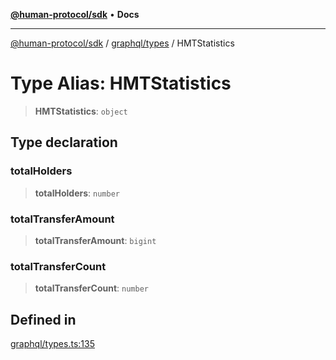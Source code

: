 [**@human-protocol/sdk**](../../../README.md) • **Docs**

***

[@human-protocol/sdk](../../../modules.md) / [graphql/types](../README.md) / HMTStatistics

# Type Alias: HMTStatistics

> **HMTStatistics**: `object`

## Type declaration

### totalHolders

> **totalHolders**: `number`

### totalTransferAmount

> **totalTransferAmount**: `bigint`

### totalTransferCount

> **totalTransferCount**: `number`

## Defined in

[graphql/types.ts:135](https://github.com/humanprotocol/human-protocol/blob/5aadf5b53e183f9fa135338ac711e8ae4734ff77/packages/sdk/typescript/human-protocol-sdk/src/graphql/types.ts#L135)
